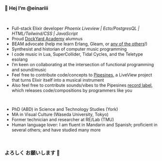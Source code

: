 ##

### 🎐 Hej I’m @einariii
<br>

*  Full-stack Elixir developer *Phoenix Liveview | Ecto/PostgresQL | HTML/Tailwind/CSS | JavaScript*
*  Proud [DockYard Academy](https://academy.dockyard.com/) alumnus
*  BEAM advocate (help me learn Erlang, Gleam, or [any of the others](https://github.com/llaisdy/beam_languages#34-languages-on-the-beam)!)
*  Synthesist and historian of computer music programming
*  I code music in Lua, SuperCollider, Tidal Cycles, and the Teletype esolang 
*  I’m keen on collaborating at the intersection of functional programming and sound/music
*  Feel free to contribute code/concepts to [Pipesines](https://pipesines.fly.dev), a LiveView project that turns Elixir itself into a musical instrument 
*  Also feel free to contribute sounds/vibes to the Pipesines [record label](https://pipesines.bandcamp.com), which releases code/compositions by programmers like you
<br>

*  PhD (ABD) in Science and Technology Studies (York)
*  MA in Visual Culture (Waseda University, Tokyo) 
*  Former technician and researcher at RE/Lab (TMU)
*  Human language lover: I am fluent in Mandarin and Spanish; proficient in several others; and have studied many more
<br>

### よろしく お願いします 🔘
